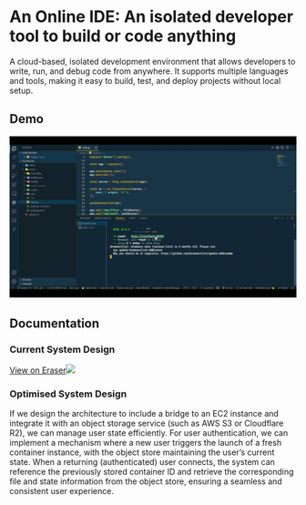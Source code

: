 
# An Online IDE: An isolated developer tool to build or code anything 

A cloud-based, isolated development environment that allows developers to write, run, and debug code from anywhere. It supports multiple languages and tools, making it easy to build, test, and deploy projects without local setup.




## Demo

![Demo of the App](demo/cloude-IDE.gif)


## Documentation
### Current System Design 
[View on Eraser![](https://app.eraser.io/workspace/Kngf96PZk0NN7YyAoyMW/preview?elements=3LkXoFpzixpQObRoEMbz9g&type=embed)](https://app.eraser.io/workspace/Kngf96PZk0NN7YyAoyMW?elements=3LkXoFpzixpQObRoEMbz9g)

### Optimised System Design

If we design the architecture to include a bridge to an EC2 instance and integrate it with an object storage service (such as AWS S3 or Cloudflare R2), we can manage user state efficiently. For user authentication, we can implement a mechanism where a new user triggers the launch of a fresh container instance, with the object store maintaining the user’s current state. When a returning (authenticated) user connects, the system can reference the previously stored container ID and retrieve the corresponding file and state information from the object store, ensuring a seamless and consistent user experience.